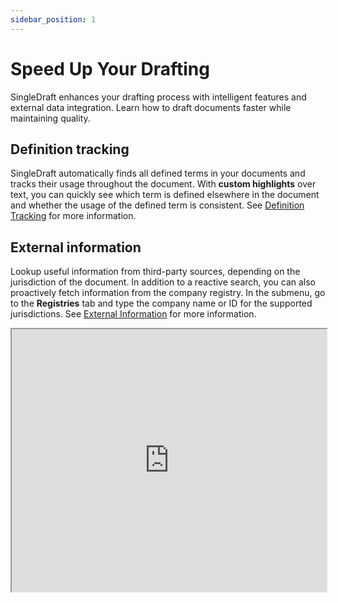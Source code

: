 ```yaml
---
sidebar_position: 1
---
```

# Speed Up Your Drafting

SingleDraft enhances your drafting process with intelligent features and external data
integration. Learn how to draft documents faster while maintaining quality.

## Definition tracking

SingleDraft automatically finds all defined terms in your documents and tracks their
usage throughout the document. With **custom highlights** over text, you can quickly
see which term is defined elsewhere in the document and whether the usage of the defined
term is consistent. See [Definition Tracking](/docs/features/definition-extraction) for
more information.

## External information

Lookup useful information from third-party sources, depending on the jurisdiction of
the document. In addition to a reactive search, you can also proactively fetch
information from the company registry. In the submenu, go to the **Registries** tab
and type the company name or ID for the supported jurisdictions.
See [External Information](/docs/features/external_information) for more information.

<iframe
  width="100%"
  height="420"
  src="https://www.youtube.com/embed/iVskk3L8Gg0"
  title="YouTube video player"
  allow="accelerometer; autoplay; clipboard-write; encrypted-media; gyroscope; picture-in-picture"
  allowFullScreen
/>

## Blocks

Use pre-defined blocks to speed up your drafting. In your test document, scroll down
to where you would like to insert signature block, set up the number of signatories,
and click on the signature block. It will be inserted into the document. See
[Blocks](/docs/features/blocks) for more information.

<iframe
  width="100%"
  height="420"
  src="https://www.youtube.com/embed/hXpXS8FtyG8"
  title="YouTube video player"
  allow="accelerometer; autoplay; clipboard-write; encrypted-media; gyroscope; picture-in-picture"
  allowFullScreen
/>

## AI assistant

To speed up your drafting, you can ask the AI assistant to iterate on a clause for you
or extract useful information from a document in a table-like or other preferred format.
See [AI Assistant](/docs/features/AI) for more information.

<iframe
  width="100%"
  height="420"
  src="https://www.youtube.com/embed/07qEGL4hBXM"
  title="YouTube video player"
  allow="accelerometer; autoplay; clipboard-write; encrypted-media; gyroscope; picture-in-picture"
  allowFullScreen
/>
